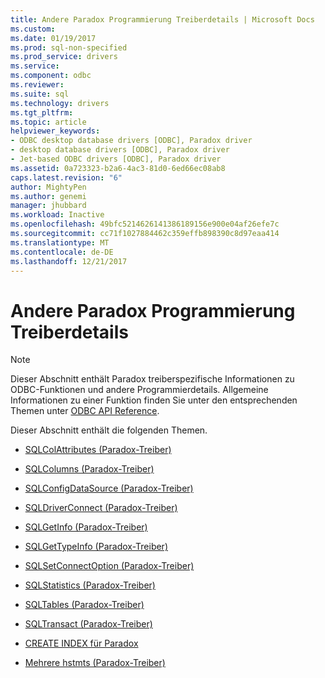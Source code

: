 ```yaml
---
title: Andere Paradox Programmierung Treiberdetails | Microsoft Docs
ms.custom: 
ms.date: 01/19/2017
ms.prod: sql-non-specified
ms.prod_service: drivers
ms.service: 
ms.component: odbc
ms.reviewer: 
ms.suite: sql
ms.technology: drivers
ms.tgt_pltfrm: 
ms.topic: article
helpviewer_keywords:
- ODBC desktop database drivers [ODBC], Paradox driver
- desktop database drivers [ODBC], Paradox driver
- Jet-based ODBC drivers [ODBC], Paradox driver
ms.assetid: 0a723323-b2a6-4ac3-81d0-6ed66ec08ab8
caps.latest.revision: "6"
author: MightyPen
ms.author: genemi
manager: jhubbard
ms.workload: Inactive
ms.openlocfilehash: 49bfc5214626141386189156e900e04af26efe7c
ms.sourcegitcommit: cc71f1027884462c359effb898390c8d97eaa414
ms.translationtype: MT
ms.contentlocale: de-DE
ms.lasthandoff: 12/21/2017
---
```

# <a name="other-paradox-driver-programming-details"></a>Andere Paradox Programmierung Treiberdetails
> [!NOTE]  
>  Dieser Abschnitt enthält Paradox treiberspezifische Informationen zu ODBC-Funktionen und andere Programmierdetails. Allgemeine Informationen zu einer Funktion finden Sie unter den entsprechenden Themen unter [ODBC API Reference](../../odbc/reference/syntax/odbc-api-reference.md).  
  
 Dieser Abschnitt enthält die folgenden Themen.  
  
-   [SQLColAttributes (Paradox-Treiber)](../../odbc/microsoft/sqlcolattributes-paradox-driver.md)  
  
-   [SQLColumns (Paradox-Treiber)](../../odbc/microsoft/sqlcolumns-paradox-driver.md)  
  
-   [SQLConfigDataSource (Paradox-Treiber)](../../odbc/microsoft/sqlconfigdatasource-paradox-driver.md)  
  
-   [SQLDriverConnect (Paradox-Treiber)](../../odbc/microsoft/sqldriverconnect-paradox-driver.md)  
  
-   [SQLGetInfo (Paradox-Treiber)](../../odbc/microsoft/sqlgetinfo-paradox-driver.md)  
  
-   [SQLGetTypeInfo (Paradox-Treiber)](../../odbc/microsoft/sqlgettypeinfo-paradox-driver.md)  
  
-   [SQLSetConnectOption (Paradox-Treiber)](../../odbc/microsoft/sqlsetconnectoption-paradox-driver.md)  
  
-   [SQLStatistics (Paradox-Treiber)](../../odbc/microsoft/sqlstatistics-paradox-driver.md)  
  
-   [SQLTables (Paradox-Treiber)](../../odbc/microsoft/sqltables-paradox-driver.md)  
  
-   [SQLTransact (Paradox-Treiber)](../../odbc/microsoft/sqltransact-paradox-driver.md)  
  
-   [CREATE INDEX für Paradox](../../odbc/microsoft/create-index-for-paradox.md)  
  
-   [Mehrere hstmts (Paradox-Treiber)](../../odbc/microsoft/multiple-hstmts-paradox-driver.md)
